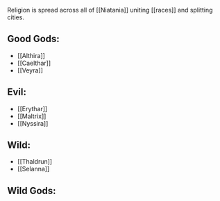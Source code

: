 Religion is spread across all of [[Niatania]] uniting [[races]] and splitting cities. 

## Good Gods:
- [[Althira]]
- [[Caelthar]]
- [[Veyra]]

## Evil:
- [[Erythar]]
- [[Maltrix]]
- [[Nyssira]]

## Wild:
- [[Thaldrun]]
- [[Selanna]]

## Wild Gods:
